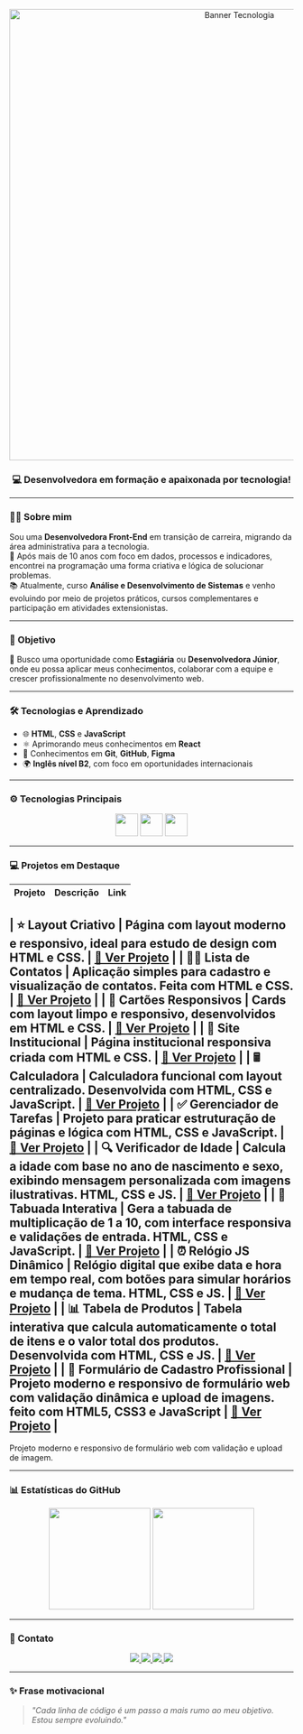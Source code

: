 <p align="center">
  <img src="https://i.postimg.cc/3wq3nvZ8/Banner-para-Linkedin-Tecnologia-em-Preto.png" alt="Banner Tecnologia" width="800"/>
</p>

<h3 align="center">💻 Desenvolvedora em formação e apaixonada por tecnologia!</h3>

---

### 👩‍💻 Sobre mim

Sou uma **Desenvolvedora Front-End** em transição de carreira, migrando da área administrativa para a tecnologia.  
💼 Após mais de 10 anos com foco em dados, processos e indicadores, encontrei na programação uma forma criativa e lógica de solucionar problemas.  
📚 Atualmente, curso **Análise e Desenvolvimento de Sistemas** e venho evoluindo por meio de projetos práticos, cursos complementares e participação em atividades extensionistas.

---

### 🎯 Objetivo

🚀 Busco uma oportunidade como **Estagiária** ou **Desenvolvedora Júnior**, onde eu possa aplicar meus conhecimentos, colaborar com a equipe e crescer profissionalmente no desenvolvimento web.

---

### 🛠 Tecnologias e Aprendizado

- 🌐 **HTML**, **CSS** e **JavaScript**  
- ⚛️ Aprimorando meus conhecimentos em **React**  
- 🧰 Conhecimentos em **Git**, **GitHub**, **Figma**  
- 🌍 **Inglês nível B2**, com foco em oportunidades internacionais

---

### ⚙️ Tecnologias Principais

<p align="center">
  <img src="https://cdn.jsdelivr.net/gh/devicons/devicon/icons/html5/html5-original.svg" width="40" height="40" />
  <img src="https://cdn.jsdelivr.net/gh/devicons/devicon/icons/css3/css3-original.svg" width="40" height="40" />
  <img src="https://cdn.jsdelivr.net/gh/devicons/devicon/icons/javascript/javascript-original.svg" width="40" height="40" />
</p>

---

### 💻 Projetos em Destaque

| Projeto                                   | Descrição                                                                                                                           | Link                                                                             |
|------------------------------------------|-------------------------------------------------------------------------------------------------------------------------------------|----------------------------------------------------------------------------------|

| ⭐ **Layout Criativo**                     | Página com layout moderno e responsivo, ideal para estudo de design com HTML e CSS.                                                 | [🔗 Ver Projeto](https://natipastre.github.io/Projeto1--LayoutCriativo/)           |
| 💇‍♀️ **Lista de Contatos**                | Aplicação simples para cadastro e visualização de contatos. Feita com HTML e CSS.                                                   | [🔗 Ver Projeto](https://natipastre.github.io/Projeto-2---Lista-de-Contatos/)      |
| 🧹 **Cartões Responsivos**                | Cards com layout limpo e responsivo, desenvolvidos em HTML e CSS.                                                                   | [🔗 Ver Projeto](https://natipastre.github.io/Projeto-3-Cards---Layout-Responsivo/) |
| 🏢 **Site Institucional**                 | Página institucional responsiva criada com HTML e CSS.                                                                              | [🔗 Ver Projeto](https://natipastre.github.io/Projeto-4---Front-End-Aprenser/)     |
| 🖩 **Calculadora**                        | Calculadora funcional com layout centralizado. Desenvolvida com HTML, CSS e JavaScript.                                            | [🔗 Ver Projeto](https://natipastre.github.io/Calculadora---js-/)                  |
| ✅ **Gerenciador de Tarefas**             | Projeto para praticar estruturação de páginas e lógica com HTML, CSS e JavaScript.                                                  | [🔗 Ver Projeto](https://natipastre.github.io/Gerenciador-de-Tarefas/)             |
| 🔍 **Verificador de Idade**               | Calcula a idade com base no ano de nascimento e sexo, exibindo mensagem personalizada com imagens ilustrativas. HTML, CSS e JS.   | [🔗 Ver Projeto](https://natipastre.github.io/verificador-idade-javascript/)       |
| 🧮 **Tabuada Interativa**                  | Gera a tabuada de multiplicação de 1 a 10, com interface responsiva e validações de entrada. HTML, CSS e JavaScript.                | [🔗 Ver Projeto](https://natipastre.github.io/tabuada-interativa/)                 |
| ⏰ **Relógio JS Dinâmico**                 | Relógio digital que exibe data e hora em tempo real, com botões para simular horários e mudança de tema. HTML, CSS e JS.           | [🔗 Ver Projeto](https://natipastre.github.io/Rel-gio-JS-Din-mico/)                |
| 📊 **Tabela de Produtos**                  | Tabela interativa que calcula automaticamente o total de itens e o valor total dos produtos. Desenvolvida com HTML, CSS e JS.       | [🔗 Ver Projeto](https://natipastre.github.io/Tabela-de-Produtos/)                 |
| 📝 **Formulário de Cadastro Profissional** | Projeto moderno e responsivo de formulário web com validação dinâmica e upload de imagens. feito com **HTML5**, **CSS3** e **JavaScript**                                          | [🔗 Ver Projeto](https://natipastre.github.io/Formul-rio-de-Cadastro-Profissional-e-Responsivo/) |
---



Projeto moderno e responsivo de formulário web com validação e upload de imagem.

---

### 📊 Estatísticas do GitHub

<p align="center">
  <img height="180em" src="https://github-readme-stats.vercel.app/api?username=natipastre&show_icons=true&theme=radical" />
  <img height="180em" src="https://github-readme-stats.vercel.app/api/top-langs/?username=natipastre&layout=compact&langs_count=7&theme=radical" />
</p>

---

### 💌 Contato

<p align="center">
  <a href="https://www.linkedin.com/in/nataliapastre-dev/" target="_blank">
    <img src="https://img.shields.io/badge/LinkedIn-0077B5?style=for-the-badge&logo=linkedin&logoColor=white"/>
  </a>
  <a href="mailto:natalia.pastre@yahoo.com.br">
    <img src="https://img.shields.io/badge/Email-D14836?style=for-the-badge&logo=gmail&logoColor=white"/>
  </a>
  <a href="https://wa.me/5516997135203" target="_blank">
    <img src="https://img.shields.io/badge/WhatsApp-25D366?style=for-the-badge&logo=whatsapp&logoColor=white"/>
  </a>
  <a href="https://github.com/natipastre" target="_blank">
    <img src="https://img.shields.io/badge/GitHub-181717?style=for-the-badge&logo=github&logoColor=white"/>
  </a>
</p>

---

### ✨ Frase motivacional

> _"Cada linha de código é um passo a mais rumo ao meu objetivo. Estou sempre evoluindo."_

